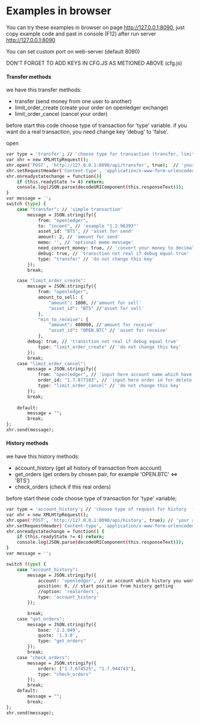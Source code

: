 # Examples in browser

You can try these examples in browser on page http://127.0.0.1:8090, just copy example code and past in console (F12) after run server http://127.0.0.1:8090

You can set custom port on web-server (default 8090)

DON'T FORGET TO ADD KEYS IN CFG.JS AS METIONED ABOVE (cfg.js)

#### Transfer methods

we have this transfer methods:
- transfer (send money from one user to another)
- limit_order_create (create your order on openledger exchange)
- limit_order_cancel (cancel your order)

before start this code choose type of transaction for 'type' variable.
if you want do a real transaction, you need change key 'debug' to 'false'.

open

```sh
var type = 'transfer'; // 'choose type for transaction (transfer, limit_order_create, limit_order_cancel)' 
var xhr = new XMLHttpRequest();
xhr.open('POST', 'http://127.0.0.1:8090/api/transfer', true);  // 'your api adress'
xhr.setRequestHeader('Content-type', 'application/x-www-form-urlencoded; charset=utf-8');
xhr.onreadystatechange = function(){
    if (this.readyState != 4) return;
    console.log(JSON.parse(decodeURIComponent(this.responseText)));
}
var message = '';
switch (type) {
    case "transfer": // 'simple transaction'
        message = JSON.stringify({
            from: "openledger",
            to: "incent", // 'example "1.2.96393"'
            asset_id: "BTS", // 'asset for send'
            amount: 2, // 'amount for send'
            memo: '', // 'optional memo message'
            need_convert_money: true, // 'convert your money to decimal range (5 => 500000)'
            debug: true, // 'transction not real if debug equal true'
            type: "transfer" // 'do not change this key' 
        });
        break;

    case "limit_order_create":
        message = JSON.stringify({
            from: "openledger",
            amount_to_sell: {
                "amount": 1000, //'amount for sell'
                "asset_id": "BTS" //'asset for sell'
            },
            "min_to_receive": {
                "amount": 400000, //'amount for receive'
                "asset_id": "OPEN.BTC" // 'asset for receive'
            },
 	    debug: true, // 'transction not real if debug equal true'
            type: "limit_order_create" // 'do not change this key'
        });
        break;
    case "limit_order_cancel":
        message = JSON.stringify({
            from: "openledger", // 'input here account name which have this order'
            order_id: "1.7.877183", // 'input here order id for delete'
            type: "limit_order_cancel" // 'do not change this key' 
        });
        break;
        
    default:
        message = "";
        break;
};
xhr.send(message);
```

#### History methods

we have this history methods:
- account_history (get all history of transaction from account)
- get_orders (get orders by chosen pair, for example 'OPEN.BTC' <=> 'BTS')
- check_orders (check if this real orders)

before start these code choose type of transaction for 'type' variable;

```sh
var type = 'account_history'; // 'choose type of request for history  (account_history , get_orders, check_orders)' 
var xhr = new XMLHttpRequest();
xhr.open('POST', 'http://127.0.0.1:8090/api/history', true); // 'your api adress'
xhr.setRequestHeader('Content-type', 'application/x-www-form-urlencoded; charset=utf-8');
xhr.onreadystatechange = function() {
    if (this.readyState != 4) return;
    console.log(JSON.parse(decodeURIComponent(this.responseText)));
}
var message = '';

switch (type) {
    case "account_history":
        message = JSON.stringify({
            account: 'openledger', // an account which history you want to get
            position: 0, // start position from history getting
            //option: 'realorders',
            type: 'account_history'
        });

        break;
    case "get_orders":
        message = JSON.stringify({
            base: '1.3.849',
            quote: '1.3.0',
            type: "get_orders"
        });
        break;
    case "check_orders":
        message = JSON.stringify({
            orders: ["1.7.674525", "1.7.944743"],
            type: "check_orders"
        });
        break;
    default:
        message = "";
        break;
};
xhr.send(message);
```

